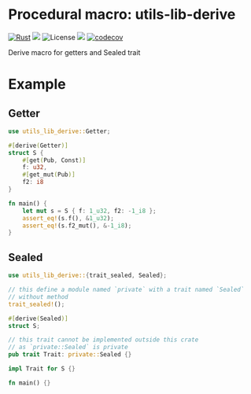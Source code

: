 # Procedural macro: utils-lib-derive

[![Rust](https://github.com/ABouttefeux/utils-lib/actions/workflows/rust.yml/badge.svg?branch=develop)](https://github.com/ABouttefeux/utils-lib/actions/workflows/rust.yml)
![](https://img.shields.io/badge/language-Rust-orange)
![License](https://img.shields.io/badge/license-MIT_OR_Apache--2.0-blue.svg)
[![](https://img.shields.io/badge/doc-Read_Me-blueviolet)](https://abouttefeux.github.io/utils-lib/utils_lib_derive/index.html)
[![codecov](https://codecov.io/gh/ABouttefeux/utils-lib/branch/develop/graph/badge.svg?token=mUFucbIHuh)](https://codecov.io/gh/ABouttefeux/utils-lib)

Derive macro for getters and Sealed trait

# Example

## Getter

```rust
use utils_lib_derive::Getter;

#[derive(Getter)]
struct S {
    #[get(Pub, Const)]
    f: u32,
    #[get_mut(Pub)]
    f2: i8
}

fn main() {
    let mut s = S { f: 1_u32, f2: -1_i8 };
    assert_eq!(s.f(), &1_u32);
    assert_eq!(s.f2_mut(), &-1_i8);
}
```

## Sealed

```rust
use utils_lib_derive::{trait_sealed, Sealed};

// this define a module named `private` with a trait named `Sealed`
// without method
trait_sealed!();

#[derive(Sealed)]
struct S;

// this trait cannot be implemented outside this crate
// as `private::Sealed` is private
pub trait Trait: private::Sealed {}

impl Trait for S {}

fn main() {}
```